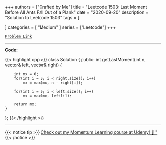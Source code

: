 
+++
authors = ["Crafted by Me"]
title = "Leetcode 1503: Last Moment Before All Ants Fall Out of a Plank"
date = "2020-09-20"
description = "Solution to Leetcode 1503"
tags = [
    
]
categories = [
    "Medium"
]
series = ["Leetcode"]
+++



[`Problem Link`](https://leetcode.com/problems/last-moment-before-all-ants-fall-out-of-a-plank/description/)

---

**Code:**

{{< highlight cpp >}}
class Solution {
public:
    int getLastMoment(int n, vector<int>& left, vector<int>& right) {
        
        int mx = 0;
        for(int i = 0; i < right.size(); i++)
            mx = max(mx, n - right[i]);
        
        for(int i = 0; i < left.size(); i++)
            mx = max(mx, left[i]);        
        
        return mx;
    }
};
{{< /highlight >}}



---



{{< notice tip >}}
[Check out my Momentum Learning course at Udemy! 🚀 "](https://www.udemy.com/course/blind-75-the-data-structures-and-algorithms-essentials/)
{{< /notice >}}

